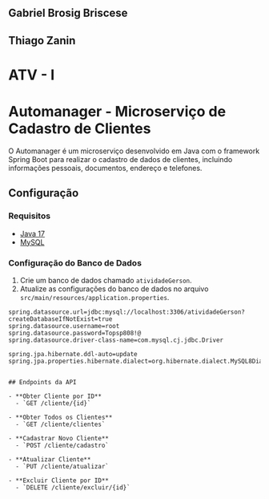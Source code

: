## Gabriel Brosig Briscese
## Thiago Zanin 

# ATV - I
# Automanager - Microserviço de Cadastro de Clientes

O Automanager é um microserviço desenvolvido em Java com o framework Spring Boot para realizar o cadastro de dados de clientes, incluindo informações pessoais, documentos, endereço e telefones.

## Configuração

### Requisitos

- [Java 17](https://www.oracle.com/java/technologies/javase/jdk17-archive-downloads.html)
- [MySQL](https://www.mysql.com/)

### Configuração do Banco de Dados

1. Crie um banco de dados chamado `atividadeGerson`.
2. Atualize as configurações do banco de dados no arquivo `src/main/resources/application.properties`.

```properties
spring.datasource.url=jdbc:mysql://localhost:3306/atividadeGerson?createDatabaseIfNotExist=true
spring.datasource.username=root
spring.datasource.password=Topsp808!@
spring.datasource.driver-class-name=com.mysql.cj.jdbc.Driver

spring.jpa.hibernate.ddl-auto=update
spring.jpa.properties.hibernate.dialect=org.hibernate.dialect.MySQL8Dialect


## Endpoints da API

- **Obter Cliente por ID**
  - `GET /cliente/{id}`
  
- **Obter Todos os Clientes**
  - `GET /cliente/clientes`
  
- **Cadastrar Novo Cliente**
  - `POST /cliente/cadastro`
  
- **Atualizar Cliente**
  - `PUT /cliente/atualizar`
  
- **Excluir Cliente por ID**
  - `DELETE /cliente/excluir/{id}`

